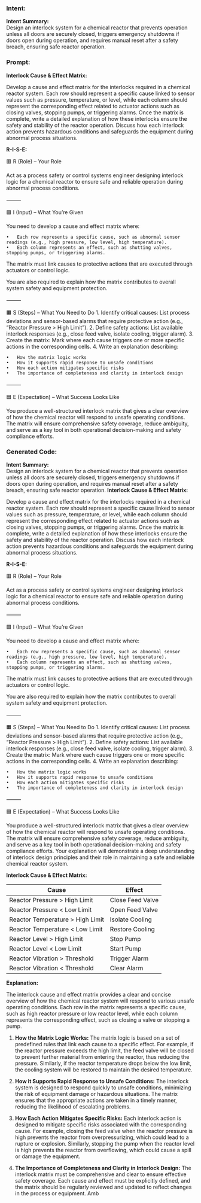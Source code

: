 ### Intent:
**Intent Summary:**  
Design an interlock system for a chemical reactor that prevents operation unless all doors are securely closed, triggers emergency shutdowns if doors open during operation, and requires manual reset after a safety breach, ensuring safe reactor operation.

### Prompt:
**Interlock Cause & Effect Matrix:**

Develop a cause and effect matrix for the interlocks required in a chemical reactor system. Each row should represent a specific cause linked to sensor values such as pressure, temperature, or level, while each column should represent the corresponding effect related to actuator actions such as closing valves, stopping pumps, or triggering alarms. Once the matrix is complete, write a detailed explanation of how these interlocks ensure the safety and stability of the reactor operation. Discuss how each interlock action prevents hazardous conditions and safeguards the equipment during abnormal process situations.

**R-I-S-E:**

🟥 R (Role) – Your Role

Act as a process safety or control systems engineer designing interlock logic for a chemical reactor to ensure safe and reliable operation during abnormal process conditions.

⸻

🟩 I (Input) – What You’re Given

You need to develop a cause and effect matrix where:

	•	Each row represents a specific cause, such as abnormal sensor readings (e.g., high pressure, low level, high temperature).
	•	Each column represents an effect, such as shutting valves, stopping pumps, or triggering alarms.
 
The matrix must link causes to protective actions that are executed through actuators or control logic.

You are also required to explain how the matrix contributes to overall system safety and equipment protection.

⸻

🟧 S (Steps) – What You Need to Do
	1.	Identify critical causes: List process deviations and sensor-based alarms that require protective action (e.g., “Reactor Pressure > High Limit”).
	2.	Define safety actions: List available interlock responses (e.g., close feed valve, isolate cooling, trigger alarm).
	3.	Create the matrix: Mark where each cause triggers one or more specific actions in the corresponding cells.
	4.	Write an explanation describing:
 
	•	How the matrix logic works
	•	How it supports rapid response to unsafe conditions
	•	How each action mitigates specific risks
	•	The importance of completeness and clarity in interlock design

⸻

🟦 E (Expectation) – What Success Looks Like

You produce a well-structured interlock matrix that gives a clear overview of how the chemical reactor will respond to unsafe operating conditions. The matrix will ensure comprehensive safety coverage, reduce ambiguity, and serve as a key tool in both operational decision-making and safety compliance efforts.

### Generated Code:
**Intent Summary:**  
Design an interlock system for a chemical reactor that prevents operation unless all doors are securely closed, triggers emergency shutdowns if doors open during operation, and requires manual reset after a safety breach, ensuring safe reactor operation.
**Interlock Cause & Effect Matrix:**

Develop a cause and effect matrix for the interlocks required in a chemical reactor system. Each row should represent a specific cause linked to sensor values such as pressure, temperature, or level, while each column should represent the corresponding effect related to actuator actions such as closing valves, stopping pumps, or triggering alarms. Once the matrix is complete, write a detailed explanation of how these interlocks ensure the safety and stability of the reactor operation. Discuss how each interlock action prevents hazardous conditions and safeguards the equipment during abnormal process situations.

**R-I-S-E:**

🟥 R (Role) – Your Role

Act as a process safety or control systems engineer designing interlock logic for a chemical reactor to ensure safe and reliable operation during abnormal process conditions.

⸻

🟩 I (Input) – What You’re Given

You need to develop a cause and effect matrix where:

	•	Each row represents a specific cause, such as abnormal sensor readings (e.g., high pressure, low level, high temperature).
	•	Each column represents an effect, such as shutting valves, stopping pumps, or triggering alarms.
 
The matrix must link causes to protective actions that are executed through actuators or control logic.

You are also required to explain how the matrix contributes to overall system safety and equipment protection.

⸻

🟧 S (Steps) – What You Need to Do
	1.	Identify critical causes: List process deviations and sensor-based alarms that require protective action (e.g., “Reactor Pressure > High Limit”).
	2.	Define safety actions: List available interlock responses (e.g., close feed valve, isolate cooling, trigger alarm).
	3.	Create the matrix: Mark where each cause triggers one or more specific actions in the corresponding cells.
	4.	Write an explanation describing:
 
	•	How the matrix logic works
	•	How it supports rapid response to unsafe conditions
	•	How each action mitigates specific risks
	•	The importance of completeness and clarity in interlock design

⸻

🟦 E (Expectation) – What Success Looks Like

You produce a well-structured interlock matrix that gives a clear overview of how the chemical reactor will respond to unsafe operating conditions. The matrix will ensure comprehensive safety coverage, reduce ambiguity, and serve as a key tool in both operational decision-making and safety compliance efforts. Your explanation will demonstrate a deep understanding of interlock design principles and their role in maintaining a safe and reliable chemical reactor system.

**Interlock Cause & Effect Matrix:**

| **Cause** | **Effect** |
| --- | --- |
| Reactor Pressure > High Limit | Close Feed Valve |
| Reactor Pressure < Low Limit | Open Feed Valve |
| Reactor Temperature > High Limit | Isolate Cooling |
| Reactor Temperature < Low Limit | Restore Cooling |
| Reactor Level > High Limit | Stop Pump |
| Reactor Level < Low Limit | Start Pump |
| Reactor Vibration > Threshold | Trigger Alarm |
| Reactor Vibration < Threshold | Clear Alarm |

**Explanation:**

The interlock cause and effect matrix provides a clear and concise overview of how the chemical reactor system will respond to various unsafe operating conditions. Each row in the matrix represents a specific cause, such as high reactor pressure or low reactor level, while each column represents the corresponding effect, such as closing a valve or stopping a pump.

1. **How the Matrix Logic Works:**
The matrix logic is based on a set of predefined rules that link each cause to a specific effect. For example, if the reactor pressure exceeds the high limit, the feed valve will be closed to prevent further material from entering the reactor, thus reducing the pressure. Similarly, if the reactor temperature drops below the low limit, the cooling system will be restored to maintain the desired temperature.

2. **How it Supports Rapid Response to Unsafe Conditions:**
The interlock system is designed to respond quickly to unsafe conditions, minimizing the risk of equipment damage or hazardous situations. The matrix ensures that the appropriate actions are taken in a timely manner, reducing the likelihood of escalating problems.

3. **How Each Action Mitigates Specific Risks:**
Each interlock action is designed to mitigate specific risks associated with the corresponding cause. For example, closing the feed valve when the reactor pressure is high prevents the reactor from overpressurizing, which could lead to a rupture or explosion. Similarly, stopping the pump when the reactor level is high prevents the reactor from overflowing, which could cause a spill or damage the equipment.

4. **The Importance of Completeness and Clarity in Interlock Design:**
The interlock matrix must be comprehensive and clear to ensure effective safety coverage. Each cause and effect must be explicitly defined, and the matrix should be regularly reviewed and updated to reflect changes in the process or equipment. Amb

